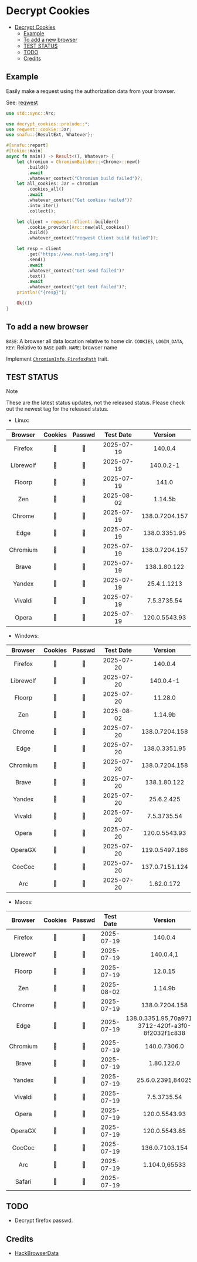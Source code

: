 # Decrypt Cookies

<!--toc:start-->

- [Decrypt Cookies](#decrypt-cookies)
  - [Example](#example)
  - [To add a new browser](#to-add-a-new-browser)
  - [TEST STATUS](#test-status)
  - [TODO](#todo)
  - [Credits](#credits)
  <!--toc:end-->

## Example

Easily make a request using the authorization data from your browser.

See: [reqwest](./examples/reqwest.rs)

```rust
use std::sync::Arc;

use decrypt_cookies::prelude::*;
use reqwest::cookie::Jar;
use snafu::{ResultExt, Whatever};

#[snafu::report]
#[tokio::main]
async fn main() -> Result<(), Whatever> {
    let chromium = ChromiumBuilder::<Chrome>::new()
        .build()
        .await
        .whatever_context("Chromium build failed")?;
    let all_cookies: Jar = chromium
        .cookies_all()
        .await
        .whatever_context("Get cookies failed")?
        .into_iter()
        .collect();

    let client = reqwest::Client::builder()
        .cookie_provider(Arc::new(all_cookies))
        .build()
        .whatever_context("reqwest Client build failed")?;

    let resp = client
        .get("https://www.rust-lang.org")
        .send()
        .await
        .whatever_context("Get send failed")?
        .text()
        .await
        .whatever_context("get text failed")?;
    println!("{resp}");

    Ok(())
}
```

## To add a new browser

`BASE`: A browser all data location relative to home dir.
`COOKIES`, `LOGIN_DATA`, `KEY`: Relative to `BASE` path.
`NAME`: browser name

Implement [`ChromiumInfo`, `FirefoxPath`](./src/browser/mod.rs) trait.

## TEST STATUS

> [!NOTE]
>
> These are the latest status updates, not the released status.
> Please check out the newest tag for the released status.

- Linux:

|  Browser  | Cookies | Passwd | Test Date  |    Version     |
| :-------: | :-----: | :----: | :--------: | :------------: |
|  Firefox  |   🔑    |   🚫   | 2025-07-19 |    140.0.4     |
| Librewolf |   🔑    |   🚫   | 2025-07-19 |   140.0.2-1    |
|  Floorp   |   🔑    |   🚫   | 2025-07-19 |     141.0      |
|    Zen    |   🔑    |   🚫   | 2025-08-02 |    1.14.5b     |
|  Chrome   |   🔑    |   🔑   | 2025-07-19 | 138.0.7204.157 |
|   Edge    |   🔑    |   🔑   | 2025-07-19 | 138.0.3351.95  |
| Chromium  |   🔑    |   🔑   | 2025-07-19 | 138.0.7204.157 |
|   Brave   |   🔑    |   🔑   | 2025-07-19 |  138.1.80.122  |
|  Yandex   |   🔑    |   🚫   | 2025-07-19 |  25.4.1.1213   |
|  Vivaldi  |   🔑    |   🔑   | 2025-07-19 |  7.5.3735.54   |
|   Opera   |   🔑    |   🔑   | 2025-07-19 | 120.0.5543.93  |

- Windows:

|  Browser  | Cookies | Passwd | Test Date  |    Version     |
| :-------: | :-----: | :----: | :--------: | :------------: |
|  Firefox  |   🔑    |   🚫   | 2025-07-20 |    140.0.4     |
| Librewolf |   🔑    |   🚫   | 2025-07-20 |   140.0.4-1    |
|  Floorp   |   🔑    |   🚫   | 2025-07-20 |    11.28.0     |
|    Zen    |   🔑    |   🚫   | 2025-08-02 |    1.14.9b     |
|  Chrome   |   🔑    |   🔑   | 2025-07-20 | 138.0.7204.158 |
|   Edge    |   🔑    |   🔑   | 2025-07-20 | 138.0.3351.95  |
| Chromium  |   🔑    |   🔑   | 2025-07-20 | 138.0.7204.158 |
|   Brave   |   🔑    |   🔑   | 2025-07-20 |  138.1.80.122  |
|  Yandex   |   🔑    |   🚫   | 2025-07-20 |   25.6.2.425   |
|  Vivaldi  |   🔑    |   🔑   | 2025-07-20 |  7.5.3735.54   |
|   Opera   |   🔑    |   🔑   | 2025-07-20 | 120.0.5543.93  |
|  OperaGX  |   🔑    |   🔑   | 2025-07-20 | 119.0.5497.186 |
|  CocCoc   |   🔑    |   🔑   | 2025-07-20 | 137.0.7151.124 |
|    Arc    |   🔑    |   🔑   | 2025-07-20 |   1.62.0.172   |

- Macos:

|  Browser  | Cookies | Passwd | Test Date  |                      Version                       |
| :-------: | :-----: | :----: | :--------: | :------------------------------------------------: |
|  Firefox  |   🔑    |   🚫   | 2025-07-19 |                      140.0.4                       |
| Librewolf |   🔑    |   🚫   | 2025-07-19 |                     140.0.4,1                      |
|  Floorp   |   🔑    |   🚫   | 2025-07-19 |                      12.0.15                       |
|    Zen    |   🔑    |   🚫   | 2025-08-02 |                      1.14.9b                       |
|  Chrome   |   🔑    |   🔑   | 2025-07-19 |                   138.0.7204.158                   |
|   Edge    |   🔑    |   🔑   | 2025-07-19 | 138.0.3351.95,70a9712a-3712-420f-a3f0-8f2032f1c838 |
| Chromium  |   🔑    |   🔑   | 2025-07-19 |                    140.0.7306.0                    |
|   Brave   |   🔑    |   🔑   | 2025-07-19 |                     1.80.122.0                     |
|  Yandex   |   🔑    |   🚫   | 2025-07-19 |                 25.6.0.2391,84025                  |
|  Vivaldi  |   🔑    |   🔑   | 2025-07-19 |                    7.5.3735.54                     |
|   Opera   |   🔑    |   🔑   | 2025-07-19 |                   120.0.5543.93                    |
|  OperaGX  |   🔑    |   🔑   | 2025-07-19 |                   120.0.5543.85                    |
|  CocCoc   |   🔑    |   🔑   | 2025-07-19 |                   136.0.7103.154                   |
|    Arc    |   🔑    |   🔑   | 2025-07-19 |                   1.104.0,65533                    |
|  Safari   |   🔑    |   🚫   | 2025-07-19 |                                                    |

## TODO

- Decrypt firefox passwd.

## Credits

- [HackBrowserData](https://github.com/moonD4rk/HackBrowserData)

